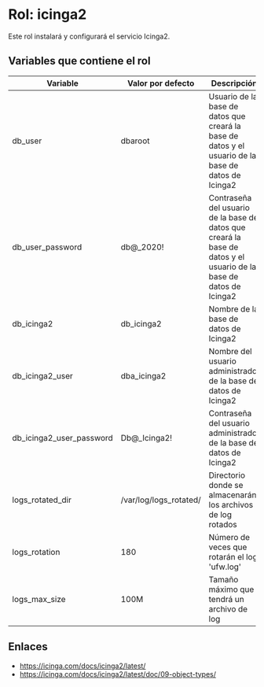 # Rol: icinga2

Este rol instalará y configurará el servicio Icinga2.


## Variables que contiene el rol

| Variable | Valor por defecto | Descripción |
|----------|-------------------|-------------|
| db_user | dbaroot | Usuario de la base de datos que creará la base de datos y el usuario de la base de datos de Icinga2 |
| db_user_password | db@_2020! | Contraseña del usuario de la base de datos que creará la base de datos y el usuario de la base de datos de Icinga2 |
| db_icinga2 | db_icinga2 | Nombre de la base de datos de Icinga2 |
| db_icinga2_user | dba_icinga2 | Nombre del usuario administrador de la base de datos de Icinga2 |
| db_icinga2_user_password | Db@_Icinga2! | Contraseña del usuario administrador de la base de datos de Icinga2 |
| logs_rotated_dir | /var/log/logs_rotated/ | Directorio donde se almacenarán los archivos de log rotados |
| logs_rotation | 180 | Número de veces que rotarán el log 'ufw.log' |
| logs_max_size | 100M | Tamaño máximo que tendrá un archivo de log |


## Enlaces

* https://icinga.com/docs/icinga2/latest/
* https://icinga.com/docs/icinga2/latest/doc/09-object-types/
